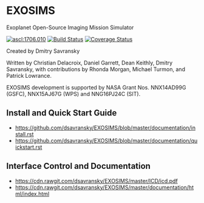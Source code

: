 # EXOSIMS
Exoplanet Open-Source Imaging Mission Simulator

<a href="http://ascl.net/1706.010"><img src="https://img.shields.io/badge/ascl-1706.010-blue.svg?colorB=262255" alt="ascl:1706.010" /></a>
[![Build Status](https://travis-ci.org/dsavransky/EXOSIMS.svg?branch=tests)](https://travis-ci.org/dsavransky/EXOSIMS)
[![Coverage Status](https://coveralls.io/repos/github/dsavransky/EXOSIMS/badge.svg?branch=tests)](https://coveralls.io/github/dsavransky/EXOSIMS?branch=tests)

Created by Dmitry Savransky

Written by Christian Delacroix, Daniel Garrett, Dean Keithly, Dmitry Savransky, with contributions by Rhonda Morgan, Michael Turmon, and Patrick Lowrance.

EXOSIMS development is supported by NASA Grant Nos. NNX14AD99G (GSFC), NNX15AJ67G (WPS) and NNG16PJ24C (SIT).

Install and Quick Start Guide
-----------------------------
- https://github.com/dsavransky/EXOSIMS/blob/master/documentation/install.rst
- https://github.com/dsavransky/EXOSIMS/blob/master/documentation/quickstart.rst

Interface Control and Documentation
-------------------------------------
- https://cdn.rawgit.com/dsavransky/EXOSIMS/master/ICD/icd.pdf
- https://cdn.rawgit.com/dsavransky/EXOSIMS/master/documentation/html/index.html 
